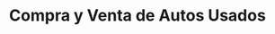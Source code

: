 ---
title: "Compra y Venta de Autos Usados"
url: /la-chorrera/compra-y-venta-de-autos-usados/
shop: coche
---